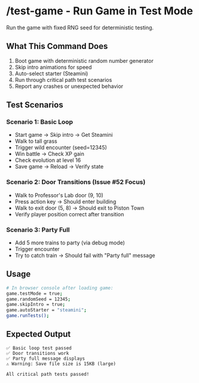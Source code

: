 # /test-game - Run Game in Test Mode

Run the game with fixed RNG seed for deterministic testing.

## What This Command Does

1. Boot game with deterministic random number generator
2. Skip intro animations for speed
3. Auto-select starter (Steamini)
4. Run through critical path test scenarios
5. Report any crashes or unexpected behavior

## Test Scenarios

### Scenario 1: Basic Loop
- Start game → Skip intro → Get Steamini
- Walk to tall grass
- Trigger wild encounter (seed=12345)
- Win battle → Check XP gain
- Check evolution at level 16
- Save game → Reload → Verify state

### Scenario 2: Door Transitions (Issue #52 Focus)
- Walk to Professor's Lab door (9, 10)
- Press action key → Should enter building
- Walk to exit door (5, 8) → Should exit to Piston Town
- Verify player position correct after transition

### Scenario 3: Party Full
- Add 5 more trains to party (via debug mode)
- Trigger encounter
- Try to catch train → Should fail with "Party full" message

## Usage

```bash
# In browser console after loading game:
game.testMode = true;
game.randomSeed = 12345;
game.skipIntro = true;
game.autoStarter = "steamini";
game.runTests();
```

## Expected Output

```
✅ Basic loop test passed
✅ Door transitions work
✅ Party full message displays
⚠️ Warning: Save file size is 15KB (large)

All critical path tests passed!
```

